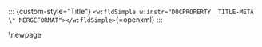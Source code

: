 ::: {custom-style="Title"}
`<w:fldSimple w:instr="DOCPROPERTY  TITLE-META \* MERGEFORMAT"></w:fldSimple>`{=openxml}
:::

\newpage
